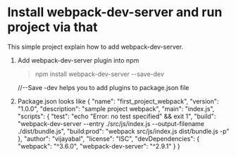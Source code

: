 # Install webpack-dev-server and run project via that

This simple project explain how to add webpack-dev-server.

1. Add webpack-dev-server plugin into npm
   >npm install webpack-dev-server  --save-dev   
   
   //--Save -dev helps you to add plugins to package.json file

2. Package.json looks like
	{
	  "name": "first_project_webpack",
	  "version": "1.0.0",
	  "description": "sample project webpack",
	  "main": "index.js",
	  "scripts": {
		"test": "echo \"Error: no test specified\" && exit 1",
		"build": "webpack-dev-server --entry ./src/js/index.js --output-filename ./dist/bundle.js",
		"build:prod": "webpack src/js/index.js dist/bundle.js -p"
	  },
	  "author": "vijayabal",
	  "license": "ISC",
	  "devDependencies": {
		"webpack": "^3.6.0",
		"webpack-dev-server": "^2.9.1"
	  }
	}	
  
